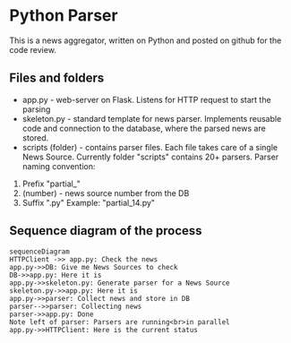 # Python Parser

This is a news aggregator, written on Python and posted on github for the code review.

## Files and folders

 - app.py - web-server on Flask. Listens for HTTP request to start the parsing
 - skeleton.py - standard template for news parser. Implements reusable code and connection to the database, where the parsed news are stored.
 - scripts (folder) - contains parser files. Each file takes care of a single News Source.
Currently folder "scripts" contains 20+ parsers. 
Parser naming convention: 
 1. Prefix "partial_"
 2. (number) - news source number from the DB
 3. Suffix ".py"
Example: "partial_14.py"


## Sequence diagram of the process


```mermaid
sequenceDiagram
HTTPClient ->> app.py: Check the news
app.py->>DB: Give me News Sources to check
DB->>app.py: Here it is
app.py->>skeleton.py: Generate parser for a News Source
skeleton.py->>app.py: Here it is
app.py->>parser: Collect news and store in DB
parser-->>parser: Collecting news
parser->>app.py: Done
Note left of parser: Parsers are running<br>in parallel
app.py->>HTTPClient: Here is the current status
```
